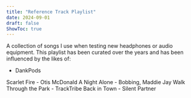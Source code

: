 ```yaml
---
title: "Reference Track Playlist"
date: 2024-09-01
draft: false
ShowToc: true
---
```

A collection of songs I use when testing new headphones or audio equipment.
This playlist has been curated over the years and has been influenced by the likes of:
- DankPods

Scarlet Fire - Otis McDonald
A Night Alone - Bobbing, Maddie Jay
Walk Through the Park - TrackTribe
Back in Town - Silent Partner


